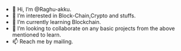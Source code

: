 - 👋 Hi, I’m @Raghu-akku.
- 👀 I’m interested in Block-Chain,Crypto and stuffs.
- 🌱 I’m currently learning Blockchain.
- 💞️ I’m looking to collaborate on any basic projects from the above mentioned to learn.
- 📫 Reach me by mailing.

<!---
Raghu-akku/Raghu-akku is a ✨ special ✨ repository because its `README.md` (this file) appears on your GitHub profile.
You can click the Preview link to take a look at your changes.
--->
